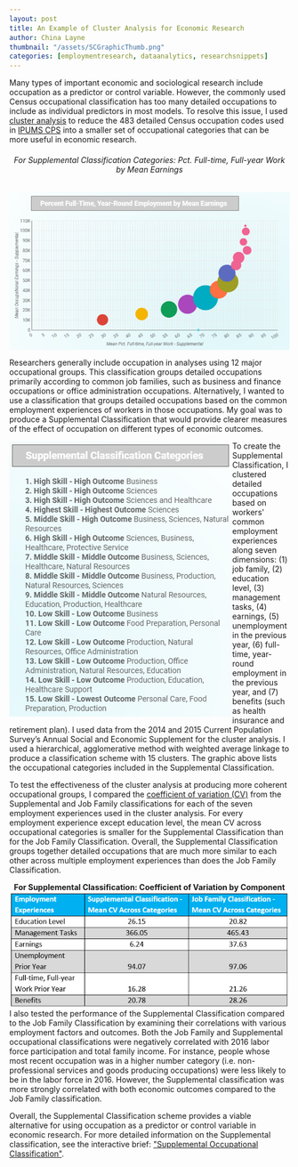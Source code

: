 ```yaml
---
layout: post
title: An Example of Cluster Analysis for Economic Research
author: China Layne
thumbnail: "/assets/SCGraphicThumb.png"
categories: [employmentresearch, dataanalytics, researchsnippets]
---
```

Many types of important economic and sociological research include occupation as a predictor or control variable. However, the commonly used Census occupational classification has too many detailed occupations to include as individual predictors in most models. To resolve this issue, I used [cluster analysis](https://datastudio.google.com/open/0BwxrLDRuZ_WxUjFMMXZlMXQyM2s) to reduce the 483 detailed Census occupation codes used in [IPUMS CPS](https://cps.ipums.org/cps/index.shtml) into a smaller set of occupational categories that can be more useful in economic research.

<h6 style="color=#0000CD"; align="center">For Supplemental Classification Categories: Pct. Full-time, Full-year Work by Mean Earnings</h6>
<img align="center" src="/assets/SCGraphic.PNG">

Researchers generally include occupation in analyses using 12 major occupational groups. This classification groups detailed occupations primarily according to common job families, such as business and finance occupations or office administration occupations. Alternatively, I wanted to use a classification that groups detailed occupations based on the common employment experiences of workers in those occupations. My goal was to produce a Supplemental Classification that would provide clearer measures of the effect of occupation on different types of economic outcomes.

<img align="left" src="/assets/SCCategories.PNG">  To create the Supplemental Classification, I clustered detailed occupations based on workers' common employment experiences along seven dimensions: (1) job family, (2) education level, (3) management tasks, (4) earnings, (5) unemployment in the previous year, (6) full-time, year-round employment in the previous year, and (7) benefits (such as health insurance and retirement plan). I used data from the 2014 and 2015 Current Population Survey’s Annual Social and Economic Supplement for the cluster analysis. I used a hierarchical, agglomerative method with weighted average linkage to produce a classification scheme with 15 clusters. The graphic above lists the occupational categories included in the Supplemental Classification.

To test the effectiveness of the cluster analysis at producing more coherent occupational groups, I compared the [coefficient of variation (CV)](https://stats.idre.ucla.edu/other/mult-pkg/faq/general/faq-what-is-the-coefficient-of-variation/) from the Supplemental and Job Family classifications for each of the seven employment experiences used in the cluster analysis. For every employment experience except education level, the mean CV across occupational categories is smaller for the Supplemental Classification than for the Job Family Classification. Overall, the Supplemental Classification groups together detailed occupations that are much more similar to each other across multiple employment experiences than does the Job Family Classification.

<div style="text-align: center; font-weight:bold; font-color=#0000CD"> For Supplemental Classification: Coefficient of Variation by Component </div>
<img align="right" src="/assets/SCCV.PNG"> I also tested the performance of the Supplemental Classification compared to the Job Family Classification by examining their correlations with various employment factors and outcomes. Both the Job Family and Supplemental occupational classifications were negatively correlated with 2016 labor force participation and total family income. For instance, people whose most recent occupation was in a higher number category (i.e. non-professional services and goods producing occupations) were less likely to be in the labor force in 2016. However, the Supplemental classification was more strongly correlated with both economic outcomes compared to the Job Family classification.

Overall, the Supplemental Classification scheme provides a viable alternative for using occupation as a predictor or control variable in economic research. For more detailed information on the Supplemental classification, see the interactive brief: ["Supplemental Occupational Classification"](https://datastudio.google.com/open/0BwxrLDRuZ_WxUjFMMXZlMXQyM2s).
